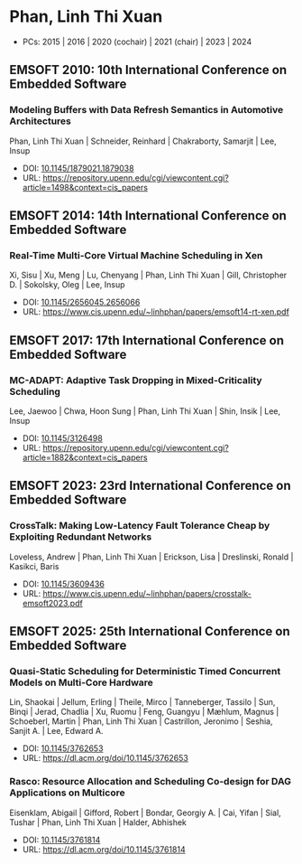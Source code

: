 # Phan, Linh Thi Xuan

* PCs: 2015 | 2016 | 2020 (cochair) | 2021 (chair) | 2023 | 2024

## EMSOFT 2010: 10th International Conference on Embedded Software

### Modeling Buffers with Data Refresh Semantics in Automotive Architectures
Phan, Linh Thi Xuan | Schneider, Reinhard | Chakraborty, Samarjit | Lee, Insup
* DOI: [10.1145/1879021.1879038](https://doi.org/10.1145/1879021.1879038)
* URL: <https://repository.upenn.edu/cgi/viewcontent.cgi?article=1498&context=cis_papers>

## EMSOFT 2014: 14th International Conference on Embedded Software

### Real-Time Multi-Core Virtual Machine Scheduling in Xen
Xi, Sisu | Xu, Meng | Lu, Chenyang | Phan, Linh Thi Xuan | Gill, Christopher D. | Sokolsky, Oleg | Lee, Insup
* DOI: [10.1145/2656045.2656066](https://doi.org/10.1145/2656045.2656066)
* URL: <https://www.cis.upenn.edu/~linhphan/papers/emsoft14-rt-xen.pdf>

## EMSOFT 2017: 17th International Conference on Embedded Software

### MC-ADAPT: Adaptive Task Dropping in Mixed-Criticality Scheduling
Lee, Jaewoo | Chwa, Hoon Sung | Phan, Linh Thi Xuan | Shin, Insik | Lee, Insup
* DOI: [10.1145/3126498](https://doi.org/10.1145/3126498)
* URL: <https://repository.upenn.edu/cgi/viewcontent.cgi?article=1882&context=cis_papers>

## EMSOFT 2023: 23rd International Conference on Embedded Software

### CrossTalk: Making Low-Latency Fault Tolerance Cheap by Exploiting Redundant Networks
Loveless, Andrew | Phan, Linh Thi Xuan | Erickson, Lisa | Dreslinski, Ronald | Kasikci, Baris
* DOI: [10.1145/3609436](https://doi.org/10.1145/3609436)
* URL: <https://www.cis.upenn.edu/~linhphan/papers/crosstalk-emsoft2023.pdf>

## EMSOFT 2025: 25th International Conference on Embedded Software

### Quasi-Static Scheduling for Deterministic Timed Concurrent Models on Multi-Core Hardware
Lin, Shaokai | Jellum, Erling | Theile, Mirco | Tanneberger, Tassilo | Sun, Binqi | Jerad, Chadlia | Xu, Ruomu | Feng, Guangyu | Mæhlum, Magnus | Schoeberl, Martin | Phan, Linh Thi Xuan | Castrillon, Jeronimo | Seshia, Sanjit A. | Lee, Edward A.
* DOI: [10.1145/3762653](https://doi.org/10.1145/3762653)
* URL: <https://dl.acm.org/doi/10.1145/3762653>

### Rasco: Resource Allocation and Scheduling Co-design for DAG Applications on Multicore
Eisenklam, Abigail | Gifford, Robert | Bondar, Georgiy A. | Cai, Yifan | Sial, Tushar | Phan, Linh Thi Xuan | Halder, Abhishek
* DOI: [10.1145/3761814](https://doi.org/10.1145/3761814)
* URL: <https://dl.acm.org/doi/10.1145/3761814>

